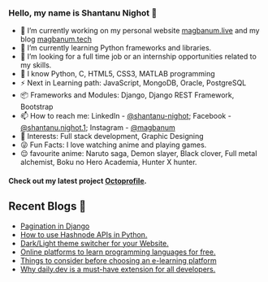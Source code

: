 ### Hello, my name is Shantanu Nighot 👋

- 🔭 I’m currently working on my personal website [magbanum.live](https://magbanum.live/) and my blog [magbanum.tech](https://magbanum.tech/)
- 🌱 I’m currently learning Python frameworks and libraries.
- 👯 I’m looking for a full time job or an internship opportunities related to my skills.
- 💬 I know Python, C, HTML5, CSS3, MATLAB programming
- ⚡ Next in Learning path: JavaScript, MongoDB, Oracle, PostgreSQL
- 📦 Frameworks and Modules: Django, Django REST Framework, Bootstrap
- 📫 How to reach me: LinkedIn - [@shantanu-nighot](https://www.linkedin.com/in/shantanu-nighot/); Facebook - [@shantanu.nighot.1](https://www.facebook.com/shantanu.nighot.1/); Instagram - [@magbanum](https://www.instagram.com/magbanum/)
- 👀 Interests: Full stack development, Graphic Designing
- 😜 Fun Facts: I love watching anime and playing games.
- 😌 favourite anime: Naruto saga, Demon slayer, Black clover, Full metal alchemist, Boku no Hero Academia, Hunter X hunter.

#### Check out my latest project [Octoprofile](https://octoprofile.herokuapp.com/).

## Recent Blogs 📝
- [Pagination in Django](https://magbanum.tech/pagination-in-django)
- [How to use Hashnode APIs in Python.](https://magbanum.tech/how-to-use-hashnode-apis-in-python)
- [Dark/Light theme switcher for your Website.](https://magbanum.tech/darklight-theme-switcher-for-your-website)
- [Online platforms to learn programming languages for free.](https://magbanum.tech/online-platforms-to-learn-programming-languages-for-free)
- [Things to consider before choosing an e-learning platform](https://magbanum.tech/things-to-consider-before-choosing-an-e-learning-platform)
- [Why daily.dev is a must-have extension for all developers.](https://magbanum.tech/why-dailydev-is-a-must-have-extension-for-all-developers)

